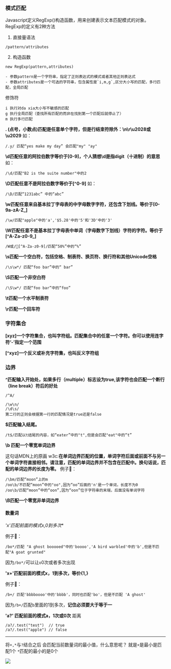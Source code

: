 ### 模式匹配
Javascript定义RegExp()构造函数，用来创建表示文本匹配模式的对象。
RegExp的定义有2种方法
1. 直接量语法
```
/pattern/attributes
```
2. 构造函数

```
new RegExp(pattern,attributes)
```

    - 参数pattern是一个字符串，指定了正则表达式的模式或者其他正则表达式
    - 参数attributes是一个可选的字符串，包含属性是`i,m,g`,区分大小写的匹配，多行匹配，全局匹配

修饰符
```
i 执行对da xia大小写不敏感的匹配
g 执行全局匹配（查找所有匹配的而非在找到第一个匹配后就停止了）
m 执行多行匹配
```


**. (点号，小数点)匹配是任意单个字符，但是行结束符除外：\n\r\u2028或\u2029**
如：
```
/.y/ 匹配“yes make my day” 会匹配"my" "ay"
```

**\d匹配任意的阿拉伯数字等价于[0-9]，个人猜想\d是指digit（十进制）的意思**
如：
```
/\d/匹配"B2 is the suite number"中的2
```

**\D匹配任意不是阿拉伯数字等价于[^0-9]**
如：
```
/\D/匹配“1231abc” 中的“abc”
```
**\w匹配任意来自基本拉丁字母表的中字母数字字符，还包含下划线。等价于[0-9a-zA-Z_]**
```
/\w/匹配"apple"中的'a','$5.28'中的'5'和'3D'中的'3'
```
**\W匹配任意不是基本拉丁字母表中单词（字母数字下划线）字符的字符。等价于[^A-Za-z0-9_]**
```
/W或/[^A-Za-z0-9]/匹配“50%”中的“%”
```
**\s匹配一个空白符，包括空格、制表符、换页符、换行符和其他Unicode空格**
```
/\s\w*/ 匹配“foo bar”中的“ bar”
```

**\S匹配一个非空白符**
```
/\S\w*/ 匹配“foo bar”中的“foo”
```

**\t匹配一个水平制表符**

**\r匹配一个回车符**

### 字符集合

**[xyz]一个字符集合，也叫字符组。匹配集合中的任意一个字符。你可以使用连字符‘-’指定一个范围**

**[^xyz]一个反义或补充字符集，也叫反义字符组**

### 边界

**^匹配输入开始处，如果多行（multiple）标志设为true,该字符也会匹配一个断行（line break）符后的好处**

```
/^A/

/\w\n/
/\d\s/
第二行的正则会根据第一行的匹配情况是true还是false
```

**$匹配输入结尾。**
```
/t$/匹配以t结尾的内容，如“eater”中的"t",但是会匹配"eat"中的“t”
```

**\b 匹配一个零宽单词边界**

这句话MDN上的原画
w3c:**在单词边界匹配的位置，单词字符后面或前面不与另一个单词字符直接相邻。请注意，匹配的单词边界并不包含在匹配中。换句话说，匹配的单词边界的长度为零。**
例子🌰：
```
/\bm/匹配“moon”上的m
/oo\b/不匹配“moon”中的"oo",因为“oo”后面的'n'是一个单词，长度不为0
/oo\b/匹配“moon”中的“oon”,因为“oon”位于字符串的末端，后面没有单词字符
```

**\B匹配一个零宽非单词边界**


#### 数量词

**'x*'匹配前面的模式x,0到多次**

例子🌰：
```
/bo*/匹配 "A ghost booooed"中的'boooo','A bird warbled'中的'b',但是不匹配"A goat grunted"
```
因为`/bo*/`可以让`o`0次或者多次出现

**'x+'匹配前面的模式x，1到多次，等价{1,}**

例子🌰：
```
/b+/ 匹配'bbbboooo'中的'bbbb'，同时也匹配'bo'，但是不匹配 'A ghost'

```
因为`/b+/`匹配`b`里面的1到多次，**记住必须要大于等于一**

**'a?' 匹配前面的模式a，1次或0次**
距离

```
/a?/.test("test")  // true
/a?/.test("apple") // false 
```
----
将`+,*`与`?`结合之后
会匹配当前数量词的最小值，什么意思呢？
就是`+`是最小是匹配1个
`*`匹配的最小的是0个

![](https://github.com/4lQuiorrA/frontEnd-base.git)